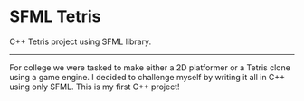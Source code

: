 # SFML Tetris

C++ Tetris project using SFML library.

---
For college we were tasked to make either a 2D platformer or a Tetris clone using a game engine. 
I decided to challenge myself by writing it all in C++ using only SFML.
This is my first C++ project!
